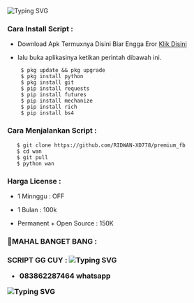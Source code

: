 ![Typing SVG](https://readme-typing-svg.herokuapp.com?lines=SELAMAT+DATANG+BANG+DI+GITHUB+SAYA+RIDWAN+)
<h3 align="left">Cara Install Script :</h3>

- Download Apk Termuxnya Disini Biar Engga Eror <a href="https://f-droid.org/repo/com.termux_117.apk">Klik Disini</a>

- lalu buka aplikasinya ketikan perintah dibawah ini.

       $ pkg update && pkg upgrade
       $ pkg install python 
       $ pkg install git
       $ pip install requests 
       $ pip install futures
       $ pip install mechanize
       $ pip install rich
       $ pip install bs4
            
<h3 align="left">Cara Menjalankan Script :</h3>
       
       $ git clone https://github.com/RIDWAN-XD778/premium_fb
       $ cd wan
       $ git pull
       $ python wan

<h3 align="left">Harga License :</h3>

- 1 Minnggu  : OFF

- 1 Bulan    : 100k

- Permanent + Open Source : 150K
<h3 align="left">🙉MAHAL BANGET BANG :</h3>
<h3 align="left">SCRIPT GG CUY : </h3<

![Typing SVG](https://readme-typing-svg.herokuapp.com?lines=UNTUK+BUY+LISENSI+BISA+CHET+NOMOR+WHATSAPP+DI+BAWAH+INI+👇....+)

- 083862287464 whatsapp

![Typing SVG](https://readme-typing-svg.herokuapp.com?lines=SELAMAT+MENCOBA+SCRIPT+PREMIUM🌟✨🌟🙈🙉....+)

